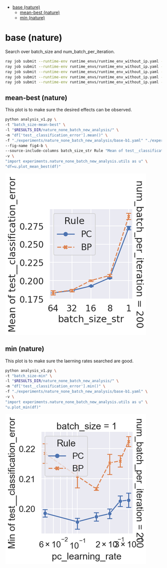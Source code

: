 <!-- TOC -->

-   [base (nature)](#base-nature)
    -   [mean-best (nature)](#mean-best-nature)
    -   [min (nature)](#min-nature)

<!-- /TOC -->

# base (nature)

Search over batch_size and num_batch_per_iteration.

```bash
ray job submit --runtime-env runtime_envs/runtime_env_without_ip.yaml --address $pssr -- python main.py -c nature_none_batch_new_analysis/base-b1
ray job submit --runtime-env runtime_envs/runtime_env_without_ip.yaml --address $pssr -- python main.py -c nature_none_batch_new_analysis/base-b8
ray job submit --runtime-env runtime_envs/runtime_env_without_ip.yaml --address $pssr -- python main.py -c nature_none_batch_new_analysis/base-b16
ray job submit --runtime-env runtime_envs/runtime_env_without_ip.yaml --address $pssr -- python main.py -c nature_none_batch_new_analysis/base-b32
ray job submit --runtime-env runtime_envs/runtime_env_without_ip.yaml --address $pssr -- python main.py -c nature_none_batch_new_analysis/base-b64
```

<!-- ## mean

This plot is to make sure the laerning rates searched are good.

```bash
python analysis_v1.py \
-t "batch_size-mean" \
-l "$RESULTS_DIR/nature_none_batch_new_analysis/" \
-m "df['test__classification_error'].mean()" \
-f "./experiments/nature_none_batch_new_analysis/base-b1.yaml" "./experiments/nature_none_batch_new_analysis/base-b8.yaml" "./experiments/nature_none_batch_new_analysis/base-b16.yaml" "./experiments/nature_none_batch_new_analysis/base-b32.yaml" "./experiments/nature_none_batch_new_analysis/base-b64.yaml" \
-v \
"import experiments.nature_none_batch_new_analysis.utils as u" \
"u.plot_mean(df)"
```

![](./batch_size-mean-.png) -->

## mean-best (nature)

This plot is to make sure the desired effects can be observed.

```bash
python analysis_v1.py \
-t "batch_size-mean-best" \
-l "$RESULTS_DIR/nature_none_batch_new_analysis/" \
-m "df['test__classification_error'].mean()" \
-f "./experiments/nature_none_batch_new_analysis/base-b1.yaml" "./experiments/nature_none_batch_new_analysis/base-b8.yaml" "./experiments/nature_none_batch_new_analysis/base-b16.yaml" "./experiments/nature_none_batch_new_analysis/base-b32.yaml" "./experiments/nature_none_batch_new_analysis/base-b64.yaml" \
--fig-name fig4-b \
--source-include-columns batch_size_str Rule "Mean of test__classification_error" seed \
-v \
"import experiments.nature_none_batch_new_analysis.utils as u" \
"df=u.plot_mean_best(df)"
```

![](./batch_size-mean-best-.png)

## min (nature)

This plot is to make sure the laerning rates searched are good.

```bash
python analysis_v1.py \
-t "batch_size-min" \
-l "$RESULTS_DIR/nature_none_batch_new_analysis/" \
-m "df['test__classification_error'].min()" \
-f "./experiments/nature_none_batch_new_analysis/base-b1.yaml" \
-v \
"import experiments.nature_none_batch_new_analysis.utils as u" \
"u.plot_min(df)"
```

![](./batch_size-min-.png)

<!-- ## curve

```bash
python analysis_v1.py \
-t "batch_size-curve" \
-l "$RESULTS_DIR/nature_none_batch_new_analysis/" \
-m "compress_plot('test__classification_error','training_iteration')" "df['test__classification_error'].mean()" \
-f "./experiments/nature_none_batch_new_analysis/base-b1.yaml" \
-v \
"import experiments.nature_none_batch_new_analysis.utils as u" \
"u.plot_curve(df)"
```

![](./batch_size-curve-.png)

But this is hard to produce as well. But no need any more as we can use search_depth for this. -->

<!-- # base-50 (deprecated)

Search over batch_size. Fixing num_batch_per_iteration to 50.

```bash
/* master */
CUDA_VISIBLE_DEVICES=0,1 ray job submit --runtime-env runtime_envs/runtime_env_without_ip.yaml --address $pssr -- python main.py -c nature_none_batch_new_analysis/base-50-b1

/* mater */
CUDA_VISIBLE_DEVICES=3 ray job submit --runtime-env runtime_envs/runtime_env_without_ip.yaml --address $pssr -- python main.py -c nature_none_batch_new_analysis/base-50-b8

/* master */
CUDA_VISIBLE_DEVICES=3 ray job submit --runtime-env runtime_envs/runtime_env_without_ip.yaml --address $pssr -- python main.py -c nature_none_batch_new_analysis/base-50-b32

/* master */
CUDA_VISIBLE_DEVICES=1,3 ray job submit --runtime-env runtime_envs/runtime_env_without_ip.yaml --address $pssr -- python main.py -c nature_none_batch_new_analysis/base-50-b48

/* master */
CUDA_VISIBLE_DEVICES=0,1,2,3 ray job submit --runtime-env runtime_envs/runtime_env_without_ip.yaml --address $pssr -- python main.py -c nature_none_batch_new_analysis/base-50-b64

/* master */
CUDA_VISIBLE_DEVICES=0,1,2,3 ray job submit --runtime-env runtime_envs/runtime_env_without_ip.yaml --address $pssr -- python main.py -c nature_none_batch_new_analysis/base-50-b128
```

## mean

```bash
python analysis_v1.py \
-t "batch_size-50-mean" \
-l "$RESULTS_DIR/nature_none_batch_new_analysis/" \
-m "df['test__classification_error'].mean()" \
-f "./experiments/nature_none_batch_new_analysis/base-50-b1.yaml" "./experiments/nature_none_batch_new_analysis/base-50-b8.yaml" "./experiments/nature_none_batch_new_analysis/base-50-b32.yaml" "./experiments/nature_none_batch_new_analysis/base-50-b48.yaml" "./experiments/nature_none_batch_new_analysis/base-50-b64.yaml" "./experiments/nature_none_batch_new_analysis/base-50-b128.yaml" \
-v \
"import experiments.nature_none_batch_new_analysis.utils as u" \
"u.plot_mean(df)"
```

![](./batch_size-50-mean-.png)

## mean-best

```bash
python analysis_v1.py \
-t "batch_size-50-mean-best" \
-l "$RESULTS_DIR/nature_none_batch_new_analysis/" \
-m "df['test__classification_error'].mean()" \
-f "./experiments/nature_none_batch_new_analysis/base-50-b1.yaml" "./experiments/nature_none_batch_new_analysis/base-50-b8.yaml" "./experiments/nature_none_batch_new_analysis/base-50-b32.yaml" "./experiments/nature_none_batch_new_analysis/base-50-b48.yaml" "./experiments/nature_none_batch_new_analysis/base-50-b64.yaml" "./experiments/nature_none_batch_new_analysis/base-50-b128.yaml" \
-v \
"import experiments.nature_none_batch_new_analysis.utils as u" \
"u.plot_mean_best(df)"
```

![](./batch_size-50-mean-best-.png)

## curve-best

```bash
python analysis_v1.py \
-t "batch_size-50-curve-best" \
-l "$RESULTS_DIR/nature_none_batch_new_analysis/" \
-m "compress_plot('test__classification_error','training_iteration')" "df['test__classification_error'].mean()" \
-f "./experiments/nature_none_batch_new_analysis/base-50-b1.yaml" "./experiments/nature_none_batch_new_analysis/base-50-b8.yaml" "./experiments/nature_none_batch_new_analysis/base-50-b32.yaml" "./experiments/nature_none_batch_new_analysis/base-50-b64.yaml" \
-v \
"import experiments.nature_none_batch_new_analysis.utils as u" \
"u.plot_curve_best(df)"
```

![](./batch_size-50-curve-best-.png) -->
